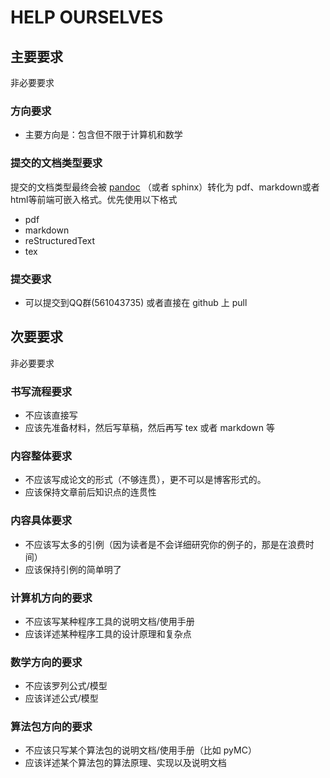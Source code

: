 # HELP  OURSELVES 

## 主要要求
非必要要求

### 方向要求
* 主要方向是：包含但不限于计算机和数学
  
### 提交的文档类型要求
提交的文档类型最终会被 [pandoc](https://pandoc.org/) （或者 sphinx）转化为 pdf、markdown或者html等前端可嵌入格式。优先使用以下格式
* pdf
* markdown
* reStructuredText
* tex

### 提交要求
* 可以提交到QQ群(561043735) 或者直接在 github 上 pull

## 次要要求
非必要要求

### 书写流程要求
* 不应该直接写
* 应该先准备材料，然后写草稿，然后再写 tex 或者 markdown 等

### 内容整体要求
* 不应该写成论文的形式（不够连贯），更不可以是博客形式的。
* 应该保持文章前后知识点的连贯性

### 内容具体要求
* 不应该写太多的引例（因为读者是不会详细研究你的例子的，那是在浪费时间）
* 应该保持引例的简单明了

### 计算机方向的要求
* 不应该写某种程序工具的说明文档/使用手册
* 应该详述某种程序工具的设计原理和复杂点

### 数学方向的要求
* 不应该罗列公式/模型
* 应该详述公式/模型


### 算法包方向的要求
* 不应该只写某个算法包的说明文档/使用手册（比如 pyMC）
* 应该详述某个算法包的算法原理、实现以及说明文档


